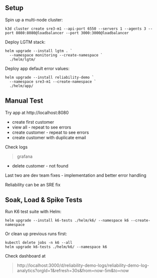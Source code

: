 
## Setup

Spin up a multi-node cluster:

```
k3d cluster create sre3-m1 --api-port 6550 --servers 1 --agents 3 --port 8080:8080@loadbalancer --port 3000:3000@loadbalancer
```

Deploy LGTM stack:

```
helm upgrade --install lgtm . `
  --namespace monitoring --create-namespace `
  ./helm/lgtm/
```

Deploy app default error values:

```
helm upgrade --install reliability-demo `
  --namespace sre3-m1 --create-namespace `
  ./helm/app/
```



## Manual Test

Try app at http://localhost:8080

- create first customer
- view all - repeat to see errors
- create customer - repeat to see errors
- create customer with duplicate email

Check logs

> grafana

- delete customer - not found

Last two are dev team fixes - implementation and better error handling

Reliability can be an SRE fix

## Soak, Load & Spike Tests

Run K6 test suite with Helm:

```
helm upgrade --install k6-tests ./helm/k6/ --namespace k6 --create-namespace
```

Or clean up previous runs first:

```
kubectl delete jobs -n k6 --all
helm upgrade k6-tests ./helm/k6/ --namespace k6
```

Check dashboard at

> http://localhost:3000/d/reliability-demo-logs/reliability-demo-log-analytics?orgId=1&refresh=30s&from=now-5m&to=now
